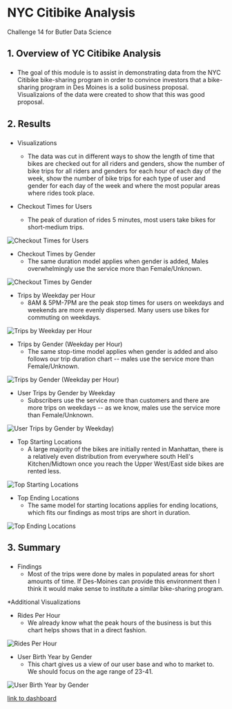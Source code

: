 # NYC Citibike Analysis
Challenge 14 for Butler Data Science

## 1. Overview of YC Citibike Analysis
### 
* The goal of this module is to assist in demonstrating data from the NYC Citibike bike-sharing program in order to convince investors that a bike-sharing program in Des Moines is a solid business proposal. Visualizaions of the data were created to show that this was good proposal.

## 2. Results
### 
* Visualizations
	- The data was cut in different ways to show the length of time that bikes are checked out for all riders and genders, show the number of bike trips for all riders and genders for each hour of each day of the week, show the number of bike trips for each type of user and gender for each day of the week and where the most popular areas where rides took place.

* Checkout Times for Users
	- The peak of duration of rides 5 minutes, most users take bikes for short-medium trips.

![Checkout Times for Users]()

* Checkout Times by Gender
	- The same duration model applies when gender is added, Males overwhelmingly use the service more than Female/Unknown.

![Checkout Times by Gender]()

* Trips by Weekday per Hour
	- 8AM & 5PM-7PM are the peak stop times for users on weekdays and weekends are more evenly dispersed. Many users use bikes for commuting on weekdays.

![Trips by Weekday per Hour]()

* Trips by Gender (Weekday per Hour)
	- The same stop-time model applies when gender is added and also follows our trip duration chart -- males use the service more than Female/Unknown.

![Trips by Gender (Weekday per Hour)]()

* User Trips by Gender by Weekday
	- Subscribers use the service more than customers and  there are more trips on weekdays -- as we know, males use the service more than Female/Unknown.

![User Trips by Gender by Weekday)]()
	
* Top Starting Locations
	- A large majority of the bikes are initially rented in Manhattan, there is a relatively even distribution from everywhere south Hell's Kitchen/Midtown once you reach the Upper West/East side bikes are rented less.

![Top Starting Locations]()

* Top Ending Locations
	- The same model for starting locations applies for ending locations, which fits our findings as most trips are short in duration.

![Top Ending Locations]()

## 3. Summary
### 
* Findings
	- Most of the trips were done by males in populated areas for short amounts of time. If Des-Moines can provide this environment then I think it would make sense to institute a similar bike-sharing program.

*Additional Visualizations
 - Rides Per Hour
	- We already know what the peak hours of the business is but this chart helps shows that in a direct fashion.

![Rides Per Hour]()

 - User Birth Year by Gender
	- This chart gives us a view of our user base and who to market to. We should focus on the age range of 23-41.

![User Birth Year by Gender]()

[link to dashboard](https://public.tableau.com/app/profile/jack.cox/viz/NYCCitibikeAnalysis_16488341887710/NYCCitibikeAnalysis?publish=yes "Link to Dashboard")




